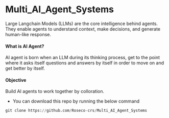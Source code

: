 # Multi_AI_Agent_Systems

Large Langchain Models (LLMs) are the core intelligence behind agents. They enable agents to understand context, make decisions, and generate human-like response. 

#### What is AI Agent?
AI agent is born when an LLM during its thinking process, get to the point where it asks itself questions and answers by itself in order to move on and get better by itself.

#### Objective
Build AI agents to work together by colloration.

- You can download this repo by running the below command
```python
git clone https://github.com/Roseco-crs/Multi_AI_Agent_Systems
```

